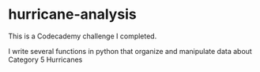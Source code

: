 # hurricane-analysis
This is a Codecademy challenge I completed.

I write several functions in python that organize and manipulate data about Category 5 Hurricanes
